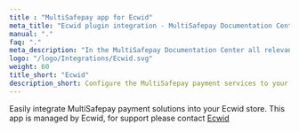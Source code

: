 ```yaml
---
title : "MultiSafepay app for Ecwid"
meta_title: "Ecwid plugin integration - MultiSafepay Documentation Center"
manual: "."
faq: "."
meta_description: "In the MultiSafepay Documentation Center all relevant information regarding our Plugins and API. As well as Support pages for Payment Method, Tools and General Questions. You can also find the contact details of our Support Team and Integration Team."
logo: "/logo/Integrations/Ecwid.svg"
weight: 60
title_short: "Ecwid"
description_short: Configure the MultiSafepay payment services to your Ecwid ecommerce shopping platform with the latest plugin.
---
```


Easily integrate MultiSafepay payment solutions into your Ecwid store.
This app is managed by Ecwid, for support please contact [Ecwid](https://support.ecwid.com/hc/en-us/requests/new)